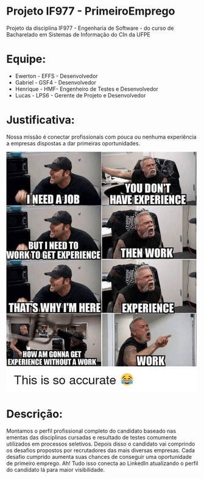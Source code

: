 # Projeto IF977 - PrimeiroEmprego
<p> 
Projeto da disciplina IF977 - Engenharia de Software - do curso de Bacharelado em Sistemas de Informação do CIn da UFPE
</p>  

<h1>Equipe:</h1>
<ul>
  <li>Ewerton - EFFS - Desenvolvedor </li>
  <li>Gabriel - GSF4 - Desenvolvedor </li>
  <li>Henrique - HMF- Engenheiro de Testes e Desenvolvedor</li>
  <li>Lucas - LPS6 - Gerente de Projeto e Desenvolvedor</li>
</ul>
 
<h1>Justificativa:</h1> 
<p> 
Nossa missão é conectar profissionais com pouca ou nenhuma experiência a empresas dispostas a dar primeiras oportunidades.
</p>  

![alt text](https://github.com/lps6/primeiroemprego/blob/master/0%20Entregas/xpmeme.png "So True!")


<h1>Descrição:</h1> 
<p> 
Montamos o perfil profissional completo do candidato baseado nas ementas das disciplinas cursadas e resultado de testes comumente utilizados em processos seletivos. Depois disso o candidato vai comprindo os desafios propostos por recrutadores das mais diversas empresas. Cada desafio cumprido aumenta suas chances de conseguir uma oportunidade de primeiro emprego. Ah! Tudo isso conecta ao LinkedIn atualizando o perfil do candidato lá para maior visibilidade.
</p>  


